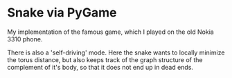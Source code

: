 # Snake via PyGame

My implementation of the famous game, which I played on the old Nokia 3310 phone.

There is also a 'self-driving' mode. Here the snake wants to locally minimize the torus distance, but also keeps track of the graph structure of the complement of it's body, so that it does not end up in dead ends.
